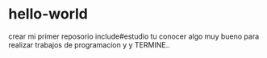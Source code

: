 # hello-world
crear mi primer reposorio
include#estudio tu conocer algo muy bueno para realizar trabajos de programacion
y y TERMINE..
